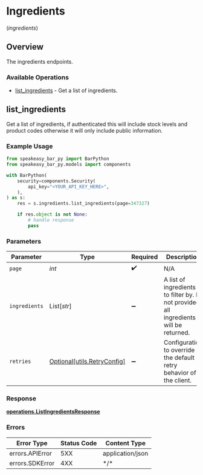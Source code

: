 # Ingredients
(*ingredients*)

## Overview

The ingredients endpoints.

### Available Operations

* [list_ingredients](#list_ingredients) - Get a list of ingredients.

## list_ingredients

Get a list of ingredients, if authenticated this will include stock levels and product codes otherwise it will only include public information.

### Example Usage

```python
from speakeasy_bar_py import BarPython
from speakeasy_bar_py.models import components

with BarPython(
    security=components.Security(
        api_key="<YOUR_API_KEY_HERE>",
    ),
) as s:
    res = s.ingredients.list_ingredients(page=347327)

    if res.object is not None:
        # handle response
        pass

```

### Parameters

| Parameter                                                                             | Type                                                                                  | Required                                                                              | Description                                                                           |
| ------------------------------------------------------------------------------------- | ------------------------------------------------------------------------------------- | ------------------------------------------------------------------------------------- | ------------------------------------------------------------------------------------- |
| `page`                                                                                | *int*                                                                                 | :heavy_check_mark:                                                                    | N/A                                                                                   |
| `ingredients`                                                                         | List[*str*]                                                                           | :heavy_minus_sign:                                                                    | A list of ingredients to filter by. If not provided all ingredients will be returned. |
| `retries`                                                                             | [Optional[utils.RetryConfig]](../../models/utils/retryconfig.md)                      | :heavy_minus_sign:                                                                    | Configuration to override the default retry behavior of the client.                   |

### Response

**[operations.ListIngredientsResponse](../../models/operations/listingredientsresponse.md)**

### Errors

| Error Type       | Status Code      | Content Type     |
| ---------------- | ---------------- | ---------------- |
| errors.APIError  | 5XX              | application/json |
| errors.SDKError  | 4XX              | \*/\*            |